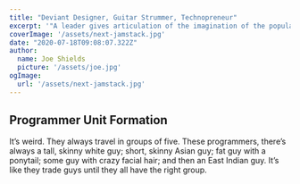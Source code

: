```yaml
---
title: "Deviant Designer, Guitar Strummer, Technopreneur"
excerpt: '"A leader gives articulation of the imagination of the population" - Jordan Peterson'
coverImage: '/assets/next-jamstack.jpg'
date: "2020-07-18T09:08:07.322Z"
author:
  name: Joe Shields
  picture: '/assets/joe.jpg'
ogImage:
  url: '/assets/next-jamstack.jpg'
---
```


## Programmer Unit Formation

It’s weird. They always travel in groups of five. These programmers, there’s always a tall, skinny white guy; short, skinny Asian guy; fat guy with a ponytail; some guy with crazy facial hair; and then an East Indian guy. It’s like they trade guys until they all have the right group.